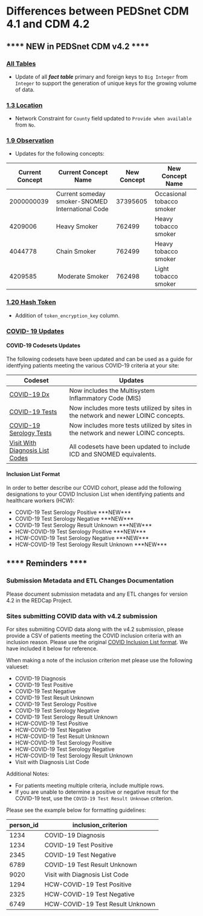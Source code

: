 # Differences between PEDSnet CDM 4.1 and CDM 4.2

## **** NEW in PEDSnet CDM v4.2 ****

### [All Tables](https://github.com/PEDSnet/Data_Models/blob/master/PEDSnet/docs/PEDSnet_CDM_ETL_Conventions.md#table-of-contents)
- Update of all ***fact table*** primary and foreign keys to `Big Integer` from `Integer` to support the generation of unique keys for the growing volume of data.

### [1.3 Location](https://github.com/PEDSnet/Data_Models/blob/master/PEDSnet/docs/PEDSnet_CDM_ETL_Conventions.md#13-location)
- Network Constraint for `County` field updated to `Provide when available` from `No`.

### [1.9 Observation](https://github.com/PEDSnet/Data_Models/blob/master/PEDSnet/docs/PEDSnet_CDM_ETL_Conventions.md#19-observation-1)
- Updates for the following concepts:

Current Concept | Current Concept Name| New Concept|New Concept Name
---|---|---|---
2000000039| Current someday smoker-SNOMED International Code| 37395605| Occasional tobacco smoker
4209006|  Heavy Smoker| 762499 | Heavy tobacco smoker
4044778 | Chain Smoker| 762499 | Heavy tobacco smoker
4209585| Moderate Smoker| 762498|Light tobacco smoker|

### [1.20 Hash Token](https://github.com/PEDSnet/Data_Models/blob/v4.2/PEDSnet/docs/PEDSnet_CDM_ETL_Conventions.md#120-hash_token)
- Addition of `token_encryption_key` column.

### [COVID- 19 Updates](https://github.com/PEDSnet/Data_Models/blob/master/PEDSnet/docs/COVID-19%20Cohort.md)

#### COVID-19 Codesets Updates

The following codesets have been updated and can be used as a guide for identfying patients meeting the various COVID-19 criteria at your site:

Codeset| Updates
--- | ---
[COVID-19 Dx](https://github.com/PEDSnet/Data_Models/blob/master/PEDSnet/docs/Codesets/covid_dx_specific_codeset.csv) | Now includes the Multisystem Inflammatory Code (MIS)
[COVID-19 Tests](https://github.com/PEDSnet/Data_Models/blob/master/PEDSnet/docs/Codesets/covid_test_codeset.csv)| Now includes more tests utilized by sites in the network and newer LOINC concepts.
[COVID-19 Serology Tests](https://github.com/PEDSnet/Data_Models/blob/master/PEDSnet/docs/Codesets/covid_test_serology_codeset.csv)| Now includes more tests utilized by sites in the network and newer LOINC concepts.
[Visit With Diagnosis List Codes](https://github.com/PEDSnet/Data_Models/tree/master/PEDSnet/docs/Codesets) | All codesets have been updated to include ICD and SNOMED equivalents.

#### Inclusion List Format

In order to better describe our COVID cohort, please add the following designations to your COVID Inclusion List when identifying patients and healthcare workers (HCW):

<ul>
<li>COVID-19 Test Serology Positive ***NEW***</li>
<li>COVID-19 Test Serology Negative ***NEW***</li>
<li>COVID-19 Test Serology Result Unknown ***NEW***</li>
<li>HCW-COVID-19 Test Serology Positive ***NEW***</li>
<li>HCW-COVID-19 Test Serology Negative ***NEW***</li>
<li>HCW-COVID-19 Test Serology Result Unknown ***NEW***</li></ul>

## **** Reminders ****

### Submission Metadata and ETL Changes Documentation

Please document submission metadata and any ETL changes for version 4.2 in the REDCap Project.

### Sites submitting COVID data with v4.2 submission

For sites submiiting COVID data along with the v4.2 submission, please provide a CSV of patients meeting the COVID inclusion criteria with an inclusion reason. Please use the original [COVID Inclusion List format](https://github.com/PEDSnet/Data_Models/blob/master/PEDSnet/docs/COVID-19%20Cohort.md#initial-patient-list-due-april-3rd-2020). We have included it below for reference.

When making a note of the inclusion criterion met please use the following valueset:

<ul>
<li>COVID-19 Diagnosis</li>
<li>COVID-19 Test Positive</li>
<li>COVID-19 Test Negative</li>
<li>COVID-19 Test Result Unknown</li>
<li>COVID-19 Test Serology Positive</li>
<li>COVID-19 Test Serology Negative</li>
<li>COVID-19 Test Serology Result Unknown</li>
<li>HCW-COVID-19 Test Positive</li>
<li>HCW-COVID-19 Test Negative</li>
<li>HCW-COVID-19 Test Result Unknown</li>
<li>HCW-COVID-19 Test Serology Positive</li>
<li>HCW-COVID-19 Test Serology Negative</li>
<li>HCW-COVID-19 Test Serology Result Unknown</li>
<li>Visit with Diagnosis List Code</li></ul>

Additional Notes:
- For patients meeting multiple criteria, include multiple rows.
- If you are unable to determine a positive or negative result for the COVID-19 test, use the `COVID-19 Test Result Unknown` criterion.

Please see the example below for formatting guidelines:

person_id|inclusion_criterion
---|---
1234|COVID-19 Diagnosis
1234|COVID-19 Test Positive
2345|COVID-19 Test Negative
6789|COVID-19 Test Result Unknown
9020|Visit with Diagnosis List Code
1294|HCW-COVID-19 Test Positive
2325|HCW-COVID-19 Test Negative
6749|HCW-COVID-19 Test Result Unknown
